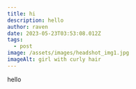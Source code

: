 ```yaml
---
title: hi
description: hello
author: raven
date: 2023-05-23T03:53:08.012Z
tags:
  - post
image: /assets/images/headshot_img1.jpg
imageAlt: girl with curly hair
---
```

hello